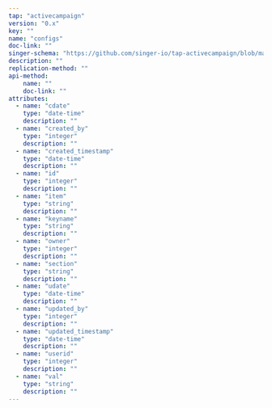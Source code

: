 ```yaml
---
tap: "activecampaign"
version: "0.x"
key: ""
name: "configs"
doc-link: ""
singer-schema: "https://github.com/singer-io/tap-activecampaign/blob/master/tap_activecampaign/schemas/configs.json"
description: ""
replication-method: ""
api-method:
    name: ""
    doc-link: ""
attributes:
  - name: "cdate"
    type: "date-time"
    description: ""
  - name: "created_by"
    type: "integer"
    description: ""
  - name: "created_timestamp"
    type: "date-time"
    description: ""
  - name: "id"
    type: "integer"
    description: ""
  - name: "item"
    type: "string"
    description: ""
  - name: "keyname"
    type: "string"
    description: ""
  - name: "owner"
    type: "integer"
    description: ""
  - name: "section"
    type: "string"
    description: ""
  - name: "udate"
    type: "date-time"
    description: ""
  - name: "updated_by"
    type: "integer"
    description: ""
  - name: "updated_timestamp"
    type: "date-time"
    description: ""
  - name: "userid"
    type: "integer"
    description: ""
  - name: "val"
    type: "string"
    description: ""
---
```

